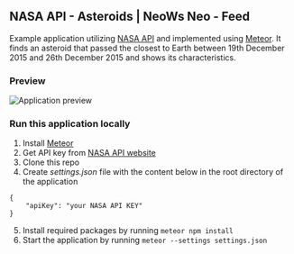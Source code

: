 ## NASA API - Asteroids | NeoWs Neo - Feed

Example application utilizing [NASA API](https://api.nasa.gov/) and implemented using [Meteor](https://www.meteor.com/).
It finds an asteroid that passed the closest to Earth between 19th December 2015 and 26th December 2015 and shows its characteristics.

### Preview

![Application preview](https://i.imgur.com/eoB4c1O.png)

### Run this application locally
1. Install [Meteor](https://www.meteor.com/developers/install)
2. Get API key from [NASA API website](https://api.nasa.gov/)
3. Clone this repo
4. Create *settings.json* file with the content below in the root directory of the application
```
{
    "apiKey": "your NASA API KEY"
}
```
5. Install required packages by running `meteor npm install`
6. Start the application by running `meteor --settings settings.json`
